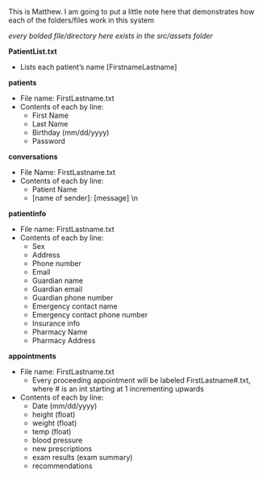 This is Matthew. I am going to put a little note here that demonstrates how each of the folders/files work in this system

*every bolded file/directory here exists in the src/assets folder*

**PatientList.txt**
- Lists each patient’s name [FirstnameLastname]

**patients**
- File name: FirstLastname.txt
- Contents of each by line:
    - First Name
    - Last Name
    - Birthday (mm/dd/yyyy)
    - Password

**conversations**
- File Name: FirstLastname.txt
- Contents of each by line:
    - Patient Name
    - [name of sender]: [message] \n

**patientinfo**
- File name: FirstLastname.txt
- Contents of each by line:
    - Sex
    - Address
    - Phone number
    - Email
    - Guardian name
    - Guardian email
    - Guardian phone number
    - Emergency contact name
    - Emergency contact phone number
    - Insurance info
    - Pharmacy Name
    - Pharmacy Address

**appointments**
- File name: FirstLastname.txt
    - Every proceeding appointment will be labeled FirstLastname#.txt, where # is an int starting at 1 incrementing upwards
- Contents of each by line:
    - Date (mm/dd/yyyy)
    - height (float)
    - weight (float)
    - temp   (float)
    - blood pressure
    - new prescriptions
    - exam results (exam summary)
    - recommendations
